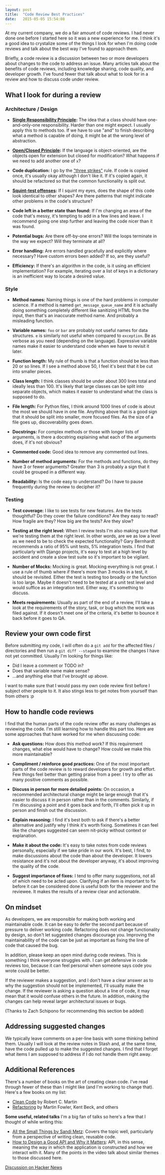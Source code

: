 ```yaml
---
layout: post
title:  "Code Review Best Practices"
date:   2015-05-05 15:54:08
---
```


At my current company,
we do a fair amount of code reviews.  I had never done one before
I started here so it was a new experience for me. I think it's a good idea to crystalize some of
the things I look for when I'm doing code reviews and talk about the best way
I've found to approach them.

Briefly, a code review is a discussion between two or more developers
about changes to the code to address an issue. Many articles
talk about the benefits of code reviews, including knowledge sharing, code
quality, and developer growth. I've found fewer that talk about what to look
for in a review and how to discuss code under review.

What I look for during a review
-------------------------------

### Architecture / Design

* **[Single Responsibility Principle](http://en.wikipedia.org/wiki/Single_responsibility_principle):**
The idea that a class should have one-and-only-one responsibility.  Harder than
one might expect. I usually apply this to methods too.  If we have to use "and"
to finish describing what a method is capable of doing, it might be at the wrong
level of abstraction.

* **[Open/Closed Principle](http://en.wikipedia.org/wiki/Open/closed_principle):**
If the language is object-oriented, are the objects open for extension but closed
for modification? What happens if we need to add another one of `x`?

* **Code duplication:**
I go by the ["three strikes"](http://c2.com/cgi/wiki?ThreeStrikesAndYouRefactor)
rule.  If code is copied once, it's usually okay although I don't like it. If
it's copied again, it should be refactored so that the common functionality is
split out.

* **[Squint-test offenses](http://robertheaton.com/2014/06/20/code-review-without-your-eyes/):**
If I squint my eyes, does the shape of this code look identical to other shapes?
Are there patterns that might indicate other problems in the code's structure?

* **Code left in a better state than found:**
If I'm changing an area of the code that's messy, it's tempting to add in a few
lines and leave. I recommend going one step further and leaving the code nicer
than it was found.

* **Potential bugs:**
Are there off-by-one errors? Will the loops terminate in the way we expect?
Will they terminate at all?

* **Error handling:**
Are errors handled gracefully and explicitly where necessary?
Have custom errors been added? If so, are they useful?

* **Efficiency:**
If there's an algorithm in the code, is it using an efficient implementation?
For example, iterating over a list of keys in a dictionary is an inefficient way
to locate a desired value.


### Style

* **Method names:**
Naming things is one of the hard problems in computer science.
If a method is named `get_message_queue_name` and it is actually doing
something completely different like sanitizing HTML from the input,
then that's an inaccurate method name. And probably a misleading function.

* **Variable names:**
`foo` or `bar` are probably not useful names for data structures.
`e` is similarly not useful when compared to `exception`.
Be as verbose as you need (depending on the language). Expressive variable names
make it easier to understand code when we have to revisit it later.

* **Function length:**
My rule of thumb is that a function should be less than 20 or so lines. If I see
a method above 50, I feel it's best that it be cut into smaller pieces.

* **Class length:**
I think classes should be under about 300 lines total and ideally less than 100.
It's likely that large classes can be split into separate objects, which makes
it easier to understand what the class is supposed to do.

* **File length:**
For Python files, I think around 1000 lines of code is about the most we
should have in one file. Anything above that is a good sign that it should
be split into smaller, more focused files.
As the size of a file goes up, discoverability goes down.

* **Docstrings:**
For complex methods or those with longer lists of arguments,
is there a docstring explaining what each of the arguments does,
if it's not obvious?

* **Commented code:**
Good idea to remove any commented out lines.

* **Number of method arguments:**
For the methods and functions, do they have 3 or fewer arguments?
Greater than 3 is probably a sign that it could be grouped in a different way.

* **Readability:**
Is the code easy to understand?
Do I have to pause frequently during the review to decipher it?

###  Testing

* **Test coverage:**
I like to see tests for new features. Are the tests thoughtful?
Do they cover the failure conditions?
Are they easy to read? How fragile are they? How big are the tests?
Are they slow?

* **Testing at the right level:**
When I review tests I'm also making sure that we're testing them at the right
level. In other words, are we as low a level as we need to be to check the
expected functionality?
Gary Bernhardt recommends a ratio of 95% unit tests, 5% integration tests.
I find that particularly with Django projects, it's easy to
test at a high level by accident and create a slow test suite so it's important
to be vigilant.

* **Number of Mocks:**
Mocking is great. Mocking everything is not great. I use a rule of thumb where
if there's more than 3 mocks in a test, it should be revisited. Either the test
is testing too broadly or the function is too large. Maybe it doesn't need
to be tested at a unit test level and would suffice as an integration test.
Either way, it's something to discuss.

* **Meets requirements:**
Usually as part of the end of a review, I'll take a look at the requirements of
the story, task, or bug which the work was filed against. If it doesn't meet one
of the criteria, it's better to bounce it back before it goes to QA.


Review your own code first
-------------------

Before submitting my code, I will often do a `git add` for the affected
files / directories and then run a `git diff --staged` to examine the
changes I have not yet committed. Usually I'm looking for things like:

* Did I leave a comment or TODO in?
* Does that variable name make sense?
* ...and anything else that I've brought up above.

I want to make sure that I would pass my own code review first before I subject
other people to it. It also stings less to get notes from yourself than
from others :p


How to handle code reviews
-------------------

I find that the human parts of the code review offer as many challenges as
reviewing the code. I'm still learning how to handle this part too.
Here are some approaches that have worked for me when discussing code:

* **Ask questions:**
    How does this method work? If this requirement changes, what
    else would have to change? How could we make this more maintainable?

* **Compliment / reinforce good practices:**
    One of the most important parts of the code review is to reward developers
    for growth and effort. Few things feel better than getting praise
    from a peer. I try to offer as many positive comments as possible.

* **Discuss in person for more detailed points:**
    On occasion, a recommended architectural change might be large enough that
    it's easier to discuss it in person rather than in the comments. Similarly,
    if I'm discussing a point and it goes back and forth, I'll often pick it
    up in person and finish out the discussion.

* **Explain reasoning:**
    I find it's best both to ask if there's a better alternative and
    justify why I think it's worth fixing. Sometimes it can feel like the
    changes suggested can seem nit-picky without context or explanation.

* **Make it about the code:**
    It's easy to take notes from code reviews personally, especially if we
    take pride in our work. It's best, I find, to make discussions about the
    code than about the developer. It lowers resistance and it's not about
    the developer anyway, it's about improving the quality of the code.

* **Suggest importance of fixes:**
    I tend to offer many suggestions, not all of which need to be acted upon.
    Clarifying if an item is important to fix before it can be considered done
    is useful both for the reviewer and the reviewee. It makes the results of
    a review clear and actionable.

On mindset
----------

As developers, we are responsible for making both working and maintainable code.
It can be easy to defer the second part because of pressure to deliver working code.
Refactoring does not change functionality by design, so don't let suggested
changes discourage you.
Improving the maintainability of the code can be just as
important as fixing the line of code that caused the bug.

In addition, please keep an open mind during code reviews. This is something
I think everyone struggles with. I can get defensive in code reviews too,
because it can feel personal when someone says code you wrote could be better.

If the reviewer makes a suggestion, and I don't have a clear answer
as to why the suggestion should not be implemented, I'll usually make the
change.  If the reviewer is asking a question about a line of code, it
may mean that it would confuse others in the future.
In addition, making the changes can help reveal larger
architectural issues or bugs.

(Thanks to Zach Schipono for recommending this section be added)


Addressing suggested changes
--------------------

We typically leave comments on a per-line basis with some thinking behind them.
Usually I will look at the review notes in Stash and, at the same time,
have the code pulled up to make the suggested changes.
I find that I forget what items I am supposed to address if I do not handle
them right away.

Additional References
---------------

There's a number of books on the art of creating clean code. I've read through
fewer of these than I might like (and I'm working to change that).
Here's a few books on my list:

* [Clean Code](http://amzn.to/2t4pPCC) by Robert C. Martin
* [Refactoring](http://amzn.to/2ryryy4) by Martin Fowler, Kent Beck, and others

**Some useful, related talks**
I'm a big fan of talks so here's a few that I thought of while writing this:

* [All the Small Things by Sandi Metz](https://www.youtube.com/watch?v=8bZh5LMaSmE&index=1&list=LLlt4ZSW8NUcXLWiB3NMnK_w):
Covers the topic well, particularly from a perspective of writing clean,
reusable code.
* [How to Design a Good API and Why it Matters](https://www.youtube.com/watch?v=aAb7hSCtvGw&list=LLlt4ZSW8NUcXLWiB3NMnK_w&index=48):
API, in this sense, meaning the way in which the application is constructed
and how we interact with it. Many of the points in the video talk about similar
themes to those discussed here.


[Discussion on Hacker News](https://news.ycombinator.com/item?id=9517892)

